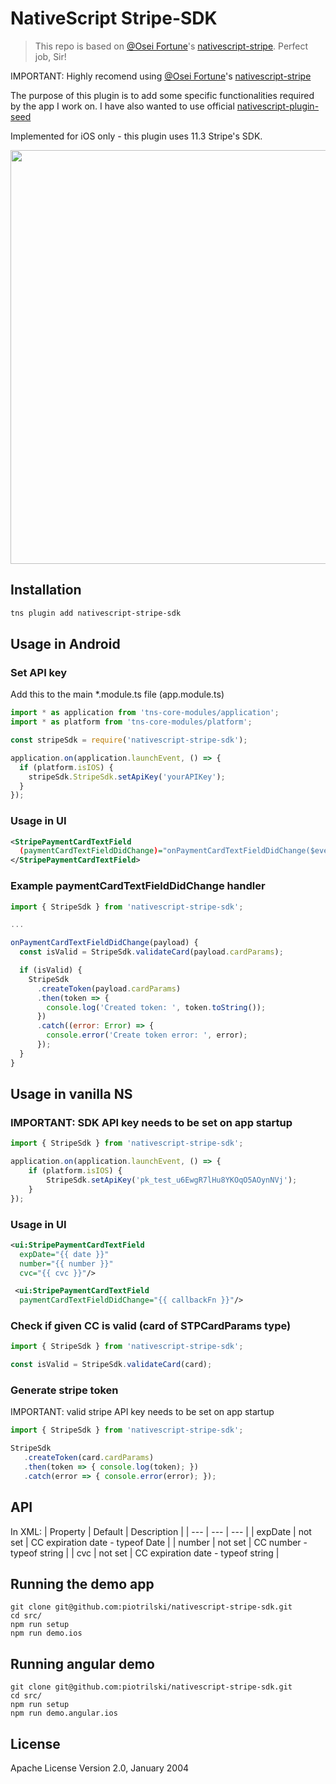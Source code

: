 # NativeScript Stripe-SDK
> This repo is based on [@Osei Fortune](https://github.com/triniwiz)'s [nativescript-stripe](https://github.com/triniwiz/nativescript-stripe). Perfect job, Sir!


IMPORTANT: Highly recomend using [@Osei Fortune](https://github.com/triniwiz)'s
[nativescript-stripe](https://github.com/triniwiz/nativescript-stripe)

The purpose of this plugin is to add some specific functionalities required by the app I work on. I have also wanted to use official [nativescript-plugin-seed](https://github.com/NativeScript/nativescript-plugin-seed)


Implemented for iOS only - this plugin uses 11.3 Stripe's SDK.

<img src="https://github.com/piotrilski/nativescript-stripe-sdk/blob/master/media/token_ios.gif" height="662px"/>


## Installation

```bash
tns plugin add nativescript-stripe-sdk
```

## Usage in Android

### Set API key
Add this to the main *.module.ts file (app.module.ts)
```javascript
import * as application from 'tns-core-modules/application';
import * as platform from 'tns-core-modules/platform';

const stripeSdk = require('nativescript-stripe-sdk');

application.on(application.launchEvent, () => {
  if (platform.isIOS) {
    stripeSdk.StripeSdk.setApiKey('yourAPIKey');
  }
});
```
### Usage in UI
```xml
<StripePaymentCardTextField
  (paymentCardTextFieldDidChange)="onPaymentCardTextFieldDidChange($event)">
</StripePaymentCardTextField>
```

### Example paymentCardTextFieldDidChange handler
```javascript
import { StripeSdk } from 'nativescript-stripe-sdk';

...

onPaymentCardTextFieldDidChange(payload) {
  const isValid = StripeSdk.validateCard(payload.cardParams);

  if (isValid) {
    StripeSdk
      .createToken(payload.cardParams)
      .then(token => {
        console.log('Created token: ', token.toString());
      })
      .catch((error: Error) => {
        console.error('Create token error: ', error);
      });
  }
}
```
## Usage in vanilla NS

### IMPORTANT: SDK API key needs to be set on app startup
```javascript
import { StripeSdk } from 'nativescript-stripe-sdk';

application.on(application.launchEvent, () => {
    if (platform.isIOS) {
        StripeSdk.setApiKey('pk_test_u6EwgR7lHu8YKOqO5AOynNVj');
    }
});
```

### Usage in UI

```xml
<ui:StripePaymentCardTextField
  expDate="{{ date }}"
  number="{{ number }}"
  cvc="{{ cvc }}"/>
```

```xml
 <ui:StripePaymentCardTextField
  paymentCardTextFieldDidChange="{{ callbackFn }}"/>
```

### Check if given CC is valid (card of STPCardParams type)
```javascript
import { StripeSdk } from 'nativescript-stripe-sdk';

const isValid = StripeSdk.validateCard(card);
```

### Generate stripe token
IMPORTANT: valid stripe API key needs to be set on app startup

 ```javascript
import { StripeSdk } from 'nativescript-stripe-sdk';

StripeSdk
    .createToken(card.cardParams)
    .then(token => { console.log(token); })
    .catch(error => { console.error(error); });
```

## API

In XML:
| Property | Default | Description |
| --- | --- | --- |
| expDate | not set | CC expiration date - typeof Date |
| number | not set | CC number - typeof string |
| cvc | not set | CC expiration date - typeof string |

## Running the demo app
```
git clone git@github.com:piotrilski/nativescript-stripe-sdk.git
cd src/
npm run setup
npm run demo.ios
```

## Running angular demo
```
git clone git@github.com:piotrilski/nativescript-stripe-sdk.git
cd src/
npm run setup
npm run demo.angular.ios
```

## License

Apache License Version 2.0, January 2004
